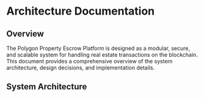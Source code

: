 # Architecture Documentation

## Overview

The Polygon Property Escrow Platform is designed as a modular, secure, and scalable system for handling real estate transactions on the blockchain. This document provides a comprehensive overview of the system architecture, design decisions, and implementation details.

## System Architecture

